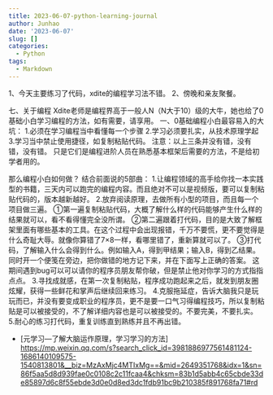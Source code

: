 ```yaml
---
title: 2023-06-07-python-learning-journal
author: Junhao
date: '2023-06-07'
slug: []
categories:
  - Python
tags:
  - Markdown
---
```

  1、今天主要练习了代码，xdite的编程学习法不错。
  2、傍晚和亲友聚餐。
  
  七、关于编程
Xdite老师是编程界高于一般人N（N大于10）级的大牛，她也给了0基础小白学习编程的方法，如有需要，请享用。
一、0基础编程小白最容易入的大坑：
1.必须在学习编程当中看懂每一个步骤
2.学习必须要扎实，从技术原理学起
3.学习当中禁止使用捷径，如复制粘贴代码。
注意：以上三条并没有错，没有错，没有错。
只是它们是编程进阶人员在熟悉基本框架后需要的方法，不是给初学者用的。

那么编程小白如何做？
结合前面说的5部曲：
1.让编程领域的高手给你找一本实践型的书籍，三天内可以跑完的编程内容。而且绝对不可以是视频版，要可以复制粘贴代码的，版本越新越好。
2.放弃阅读原理，去做所有小型的项目，而且每一个项目做三遍。
①第一遍复制粘贴代码，大概了解什么样的代码能够产生什么样的结果就可以，看不看得懂完全没所谓。
②第二遍跟着打代码，目的是大致了解框架里面有哪些基本的工具。在这个过程中会出现报错，千万不要慌，更不要觉得是什么奇耻大辱。就像你算错了7×8一样，看哪里错了，重新算就可以了。
③打代码，了解输入什么会得到什么。例如输入A，得到甲结果；输入B，得到乙结果。同时开一个便笺在旁边，把你做错的地方记下来，并在下面写上正确的答案。
这期间遇到bug可以可以请你的程序员朋友帮你破，但是禁止他对你学习的方式指指点点。
3.寻找成就感，在第一次复制粘贴，程序成功跑起来之后，就发到朋友圈炫耀，获得一些鲜花和掌声后继续回来练习。
4.克服拖延症，告诉大脑我只是玩玩而已，并没有要变成职业的程序员，更不是要一口气习得编程技巧，所以复制粘贴是可以被接受的，不了解详细内容也是可以被接受的。不要完美，不要扎实。
5.耐心的练习打代码，重复训练直到熟练并且不再出错。

* [元学习—了解大脑运作原理，学习学习的方法] https://mp.weixin.qq.com/s?search_click_id=3981886977561481124-1686140109575-1540813801&__biz=MzAxMjc4MTIxMg==&mid=2649351768&idx=1&sn=86f5aa5d8d939fae0c0108c2c11fcaa4&chksm=83b1d5abb4c65cbde33de85897d6c8f55ebde3d0e0d8ed3dc1fdb91bc9b210385f891768fa71#rd